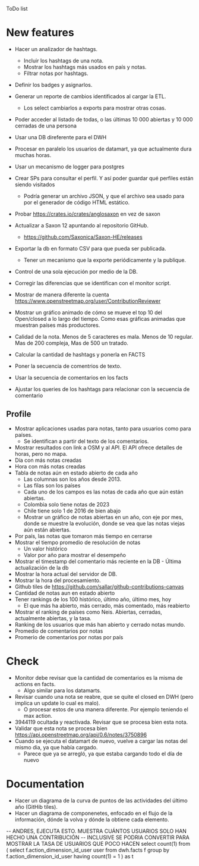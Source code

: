ToDo list

# New features

* Hacer un analizador de hashtags.
  * Incluir los hashtags de una nota.
  * Mostrar los hashtags más usados en país y notas.
  * Filtrar notas por hashtags.
* Definir los badges y asignarlos.
* Generar un reporte de cambios identificados al cargar la ETL.
  * Los select cambiarlos a exports para mostrar otras cosas.
* Poder acceder al listado de todas, o las últimas 10 000 abiertas y 10 000
  cerradas de una persona
* Usar una DB direferente para el DWH
* Procesar en paralelo los usuarios de datamart, ya que actualmente dura muchas
  horas.
* Usar un mecanismo de logger para postgres
* Crear SPs para consultar el perfil. Y así poder guardar qué perfiles están
  siendo visitados
  * Podría generar un archivo JSON, y que el archivo sea usado para por el 
    generador de código HTML estático.
* Probar https://crates.io/crates/anglosaxon en vez de saxon
* Actualizar a Saxon 12 apuntando al repositorio GitHub.
  * https://github.com/Saxonica/Saxon-HE/releases
* Exportar la db en formato CSV para que pueda ser publicada.
  * Tener un mecanismo que la exporte periódicamente y la publique.
* Control de una sola ejecución por medio de la DB.
* Corregir las diferencias que se identifican con el monitor script.
* Mostrar de manera diferente la cuenta https://www.openstreetmap.org/user/ContributionReviewer
* Mostrar un gráfico animado de cómo se mueve el top 10 del Open/closed a lo
  largo del tiempo. Como esas gráficas animadas que muestran países más
  productores.
* Calidad de la nota. Menos de 5 caracteres es mala. Menos de 10 regular. Mas de
  200 compleja, Mas de 500 un tratado.
* Calcular la cantidad de hashtags y ponerla en FACTS

* Poner la secuencia de comentrios de texto.
* Usar la secuencia de comentarios en los facts
* Ajustar los queries de los hashtags para relacionar con la secuencia de comentario

## Profile

* Mostrar aplicaciones usadas para notas, tanto para usuarios como para países.
  * Se identifican a partir del texto de los comentarios.
* Mostrar resultados con link a OSM y al API. El API ofrece detalles de horas, pero no mapa.
* Día con más notas creadas
* Hora con más notas creadas
* Tabla de notas aún en estado abierto de cada año
  * Las columnas son los años desde 2013.
  * Las filas son los países
  * Cada uno de los campos es las notas de cada año que aún están abiertas.
  * Colombia solo tiene notas de 2023
  * Chile tiene solo 1 de 2016 de bien abajo
  * Mostrar un gráfico de notas abiertas en un año, con eje por mes, donde
    se muestre la evolución, donde se vea que las notas viejas aún están abiertas.
* Por país, las notas que tomaron más tiempo en cerrarse
* Mostrar el tiempo promedio de resolución de notas
  * Un valor histórico
  * Valor por año para mostrar el desempeño
* Mostrar el timestamp del comentario más reciente en la DB - Última actualización de la db
* Mostrar la hora actual del servidor de DB.
* Mostrar la hora del procesamiento.
* Github tiles de https://github.com/sallar/github-contributions-canvas
* Cantidad de notas aun en estado abierto
* Tener rankings de los 100 histórico, último año, último mes, hoy
  * El que más ha abierto, más cerrado, más comentado, más reabierto
* Mostrar el ranking de países como Neis. Abiertas, cerradas, actualmente
  abiertas, y la tasa.
* Ranking de los usuarios que más han abierto y cerrado notas mundo.
* Promedio de comentarios por notas
* Promerio de comentarios por notas por país

# Check

* Monitor debe revisar que la cantidad de comentarios es la misma de actions en
  facts. 
  * Algo similar para los datamarts.
* Revisar cuando una nota se reabre, que se quite el closed en DWH (pero implica
  un update lo cual es malo).
  * O procesar estos de una manera diferente. Por ejemplo teniendo el max
    action.
* 3944119 ocultada y reactivada. Revisar que se procesa bien esta nota.
* Validar que esta nota se procesa bien https://api.openstreetmap.org/api/0.6/notes/3750896
* Cuando se ejecuta el datamart de nuevo, vuelve a cargar las notas del mismo
  dia, ya que había cargado.
  * Parece que ya se arregló, ya que estaba cargando todo el día de nuevo

# Documentation

* Hacer un diagrama de la curva de puntos de las actividades del último año
  (GitHib tiles).
* Hacer un diagrama de componenetes, enfocado en el flujo de la información,
  dónde la volva y dónde la obtiene cada elemento. 


-- ANDRES, EJECUTA ESTO. MUESTRA CUÁNTOS USUARIOS SOLO HAN HECHO UNA CONTRIBUCIÓN
-- INCLUSIVE SE PODRIA CONVERTIR PARA MOSTRAR LA TASA DE USUARIOS QUE POCO HACEN
select count(1)
from (
 select f.action_dimension_id_user user
 from dwh.facts f 
 group by f.action_dimension_id_user
 having count(1) = 1
) as t